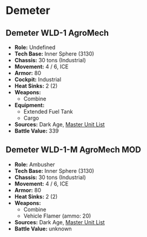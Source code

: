 # Demeter
## Demeter WLD-1 AgroMech
- **Role:** Undefined
- **Tech Base:** Inner Sphere (3130)
- **Chassis:** 30 tons (Industrial)
- **Movement:** 4 / 6, ICE
- **Armor:** 80
- **Cockpit:** Industrial
- **Heat Sinks:** 2 (2)
- **Weapons:**
  - Combine
- **Equipment:**
  - Extended Fuel Tank
  - Cargo
- **Sources:** Dark Age, [Master Unit List](http://masterunitlist.info/Unit/Details/7855/demeter-wld-1-agromech)
- **Battle Value:** 339

## Demeter WLD-1-M AgroMech MOD
- **Role:** Ambusher
- **Tech Base:** Inner Sphere (3130)
- **Chassis:** 30 tons (Industrial)
- **Movement:** 4 / 6, ICE
- **Armor:** 80
- **Heat Sinks:** 2 (2)
- **Weapons:**
  - Combine
  - Vehicle Flamer (ammo: 20)
- **Sources:** Dark Age, [Master Unit List](http://masterunitlist.info/Unit/Details/7856/demeter-wld-1-m-agromech-mod)
- **Battle Value:** unknown

